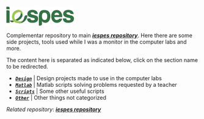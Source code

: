 [iespes]: https://www.iespes.com.br "Instituto Esperança de Ensino Superior"
[**_iespes repository_**]: https://github.com/dreisss/iespes "To store and organize projects and things made while I was studying at Iespes."

[<img height="50px" src="https://raw.githubusercontent.com/dreisss/iespes-extra/main/design/logos/logo.svg" />][iespes]

Complementar repository to main [**_iespes repository_**]. Here there are some side projects,
tools used while I was a monitor in the computer labs and more.

The content here is separated as indicated below, click on the section name to
be redirected.

- [**_`Design`_**](./design/) | Design projects made to use in the computer labs
- [**_`Matlab`_**](./matlab/) | Matlab scripts solving problems requested by a teacher
- [**_`Scripts`_**](./scripts/) | Some other useful scripts
- [**_`Other`_**](./other/) | Other things not categorized

_Related repository_: [**_iespes repository_**]
